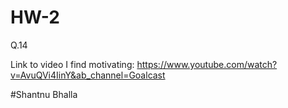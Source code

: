 # HW-2
Q.14

Link to video I find motivating: https://www.youtube.com/watch?v=AvuQVi4IinY&ab_channel=Goalcast

#Shantnu Bhalla
